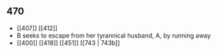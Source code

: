 ## 470
- [[407]] [[412]] 
- B seeks to escape from her tyrannical husband, A, by running away
- [[400]] [[418]] [[451]] [[743 | 743b]] 

